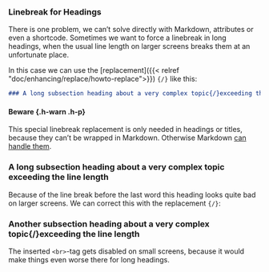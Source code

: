 ### Linebreak for Headings

There is one problem, we can’t solve directly with Markdown, attributes or even a shortcode. Sometimes we want to force a linebreak in long headings, when the usual line length on larger screens breaks them at an unfortunate place.

In this case we can use the [replacement]({{< relref "doc/enhancing/replace/howto-replace">}}) `{‍/}` like this:

```md
### A long subsection heading about a very complex topic{‍/}exceeding the line length
```

#### Beware {.h-warn .h-p}
This special linebreak replacement is only needed in headings or titles, because they can’t be wrapped in Markdown. Otherwise Markdown [can handle them](/doc/basic/linebreak).

### A long subsection heading about a very complex topic exceeding the line length

Because of the line break before the last word this heading looks quite bad on larger screens. We can correct this with the replacement `{‍/}`:

### Another subsection heading about a very complex topic{/}exceeding the line length

The inserted `<br>`-tag gets disabled on small screens, because it would make things even worse there for long headings.
